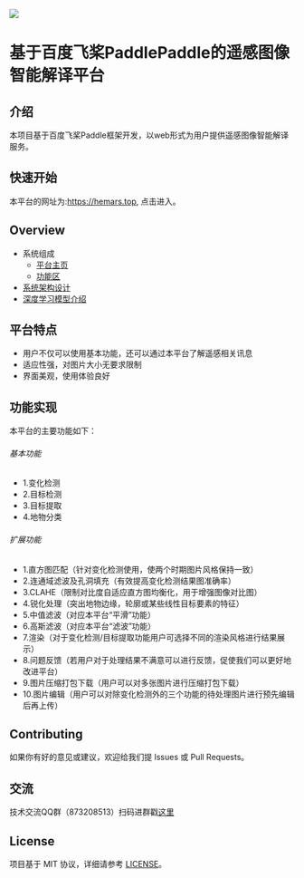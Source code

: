![](docs/resource/img/bk-cmdb.png)
# 基于百度飞桨PaddlePaddle的遥感图像智能解译平台
## 介绍
本项目基于百度飞桨Paddle框架开发，以web形式为用户提供遥感图像智能解译服务。
## 快速开始
本平台的网址为:https://hemars.top, 点击进入。
## Overview
* 系统组成
  * [平台主页](docs/overview/design.md)
  * [功能区](docs/overview/design.md)
* [系统架构设计](docs/overview/architecture.md)
* [深度学习模型介绍](docs/overview/code_framework.md)
## 平台特点
- 用户不仅可以使用基本功能，还可以通过本平台了解遥感相关讯息
- 适应性强，对图片大小无要求限制
- 界面美观，使用体验良好
## 功能实现
本平台的主要功能如下：
###### 基本功能
- 1.变化检测
- 2.目标检测
- 3.目标提取
- 4.地物分类
###### 扩展功能
- 1.直方图匹配（针对变化检测使用，使两个时期图片风格保持一致）
- 2.连通域滤波及孔洞填充（有效提高变化检测结果图准确率）
- 3.CLAHE（限制对比度自适应直方图均衡化，用于增强图像对比图）
- 4.锐化处理（突出地物边缘，轮廓或某些线性目标要素的特征）
- 5.中值滤波（对应本平台“平滑”功能）
- 6.高斯滤波（对应本平台“滤波”功能）
- 7.渲染（对于变化检测/目标提取功能用户可选择不同的渲染风格进行结果展示）
- 8.问题反馈（若用户对于处理结果不满意可以进行反馈，促使我们可以更好地改进平台）
- 9.图片压缩打包下载（用户可以对多张图片进行压缩打包下载）
- 10.图片编辑（用户可以对除变化检测外的三个功能的待处理图片进行预先编辑后再上传）
## Contributing
如果你有好的意见或建议，欢迎给我们提 Issues 或 Pull Requests。
## 交流
技术交流QQ群（873208513）扫码进群戳[这里](docs/resource/img/qq.png)
## License
项目基于 MIT 协议，详细请参考 [LICENSE](LICENSE.txt)。
